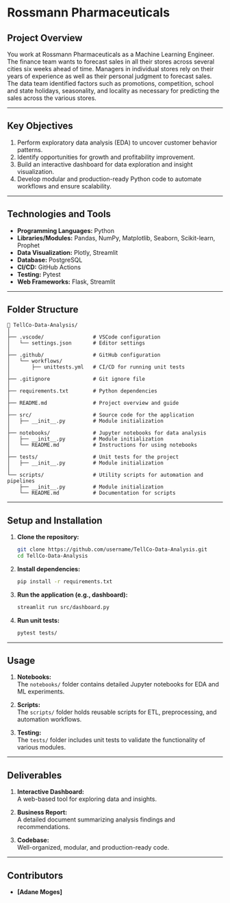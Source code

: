 # **Rossmann Pharmaceuticals**

## **Project Overview**
 You work at Rossmann Pharmaceuticals as a Machine Learning Engineer. The finance team wants to forecast sales in all their stores across several cities six weeks ahead of time. Managers in individual stores rely on their years of experience as well as their personal judgment to forecast sales.
The data team identified factors such as promotions, competition, school and state holidays, seasonality, and locality as necessary for predicting the sales across the various stores.


---

## **Key Objectives**
1. Perform exploratory data analysis (EDA) to uncover customer behavior patterns.
2. Identify opportunities for growth and profitability improvement.
3. Build an interactive dashboard for data exploration and insight visualization.
4. Develop modular and production-ready Python code to automate workflows and ensure scalability.

---

## **Technologies and Tools**
- **Programming Languages:** Python  
- **Libraries/Modules:** Pandas, NumPy, Matplotlib, Seaborn, Scikit-learn, Prophet  
- **Data Visualization:** Plotly, Streamlit  
- **Database:** PostgreSQL  
- **CI/CD:** GitHub Actions  
- **Testing:** Pytest  
- **Web Frameworks:** Flask, Streamlit  

---

## **Folder Structure**
```
📁 TellCo-Data-Analysis/
│
├── .vscode/                # VSCode configuration
│   └── settings.json       # Editor settings
│
├── .github/                # GitHub configuration
│   └── workflows/
│       ├── unittests.yml   # CI/CD for running unit tests
│
├── .gitignore              # Git ignore file
│
├── requirements.txt        # Python dependencies
│
├── README.md               # Project overview and guide
│
├── src/                    # Source code for the application
│   ├── __init__.py         # Module initialization
│
├── notebooks/              # Jupyter notebooks for data analysis
│   ├── __init__.py         # Module initialization
│   └── README.md           # Instructions for using notebooks
│
├── tests/                  # Unit tests for the project
│   ├── __init__.py         # Module initialization
│
└── scripts/                # Utility scripts for automation and pipelines
    ├── __init__.py         # Module initialization
    └── README.md           # Documentation for scripts
```

---

## **Setup and Installation**
1. **Clone the repository:**  
   ```bash
   git clone https://github.com/username/TellCo-Data-Analysis.git
   cd TellCo-Data-Analysis
   ```

2. **Install dependencies:**  
   ```bash
   pip install -r requirements.txt
   ```

3. **Run the application (e.g., dashboard):**  
   ```bash
   streamlit run src/dashboard.py
   ```

4. **Run unit tests:**  
   ```bash
   pytest tests/
   ```

---

## **Usage**
1. **Notebooks:**  
   The `notebooks/` folder contains detailed Jupyter notebooks for EDA and ML experiments.  

2. **Scripts:**  
   The `scripts/` folder holds reusable scripts for ETL, preprocessing, and automation workflows.  

3. **Testing:**  
   The `tests/` folder includes unit tests to validate the functionality of various modules.  

---

## **Deliverables**
1. **Interactive Dashboard:**  
   A web-based tool for exploring data and insights.  

2. **Business Report:**  
   A detailed document summarizing analysis findings and recommendations.  

3. **Codebase:**  
   Well-organized, modular, and production-ready code.  

---

## **Contributors**
- **[Adane Moges]**  

